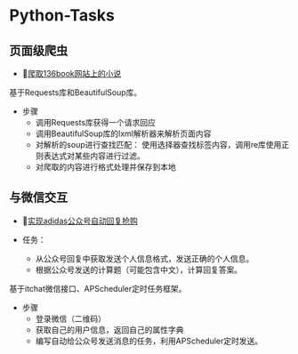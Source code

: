 # Python-Tasks
## 页面级爬虫
-  :cherry_blossom:[爬取136book网站上的小说](https://github.com/Mathilda11/Python-Tasks/tree/master/crawl_novel)

基于Requests库和BeautifulSoup库。

- 步骤
   - 调用Requests库获得一个请求回应
   - 调用BeautifulSoup库的lxml解析器来解析页面内容
   - 对解析的soup进行查找匹配：
      使用选择器查找标签内容，调用re库使用正则表达式对某些内容进行过滤。
    - 对爬取的内容进行格式处理并保存到本地

## 与微信交互
-  :palm_tree:[实现adidas公众号自动回复抢购](https://github.com/Mathilda11/Python-Tasks/tree/master/wechat)  

- 任务：
   - 从公众号回复中获取发送个人信息格式，发送正确的个人信息。
   - 根据公众号发送的计算题（可能包含中文），计算回复答案。

基于itchat微信接口、APScheduler定时任务框架。
- 步骤
   - 登录微信（二维码）
   - 获取自己的用户信息，返回自己的属性字典
   - 编写自动给公众号发送消息的任务，利用APScheduler定时发送。

